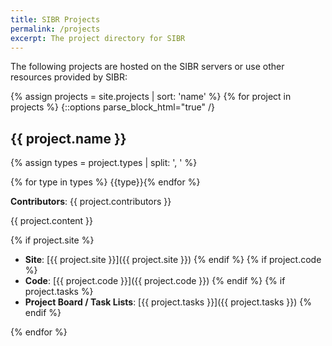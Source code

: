 ```yaml
---
title: SIBR Projects
permalink: /projects
excerpt: The project directory for SIBR
---
```

The following projects are hosted on the SIBR servers or use other resources provided by SIBR:

{% assign projects = site.projects | sort: 'name' %}
{% for project in projects %}
{::options parse_block_html="true" /}

<div class="project"><div class="project-title">

## {{ project.name }}

{% assign types = project.types | split: ', ' %}

<span class="properties">{% for type in types %}
<span class='category {% case type %}
{% when "Viewing Live Games" %}
  category-view
{% when "Games Analysis" %}
  category-analysis
{% when "Betting (#betting-and-voting)" %}
  category-betting
{% when "Miscellaneous" %}
  category-misc
{% when "Harvesting Data (#archivism)" %}
  category-archivism
{% when "Viewing Past Games" %}
  category-past-games
{% when "Datablase and Clients" %}
  category-datablase
{% when "Blaseball.com API Clients (#blaseball-api)" %}
  category-api
{% when "Papers + Paper Accessories" %}
  category-paper
{% when "Forbidden Knowledge" %}
  category-forbidden
{% when "Blaseball.com Scripts and Parsers (#site-js)" %}
  category-scripts
{% endcase %}'>{{type}}</span>{% endfor %}
</span>
</div>

**Contributors**: {{ project.contributors }}

{{ project.content }}

{% if project.site %}
* **Site**: [{{ project.site }}]({{ project.site }})
{% endif %}
{% if project.code %}
* **Code**: [{{ project.code }}]({{ project.code }})
{% endif %}
{% if project.tasks %}
* **Project Board / Task Lists**: [{{ project.tasks }}]({{ project.tasks }})
{% endif %}
</div>
{% endfor %}
